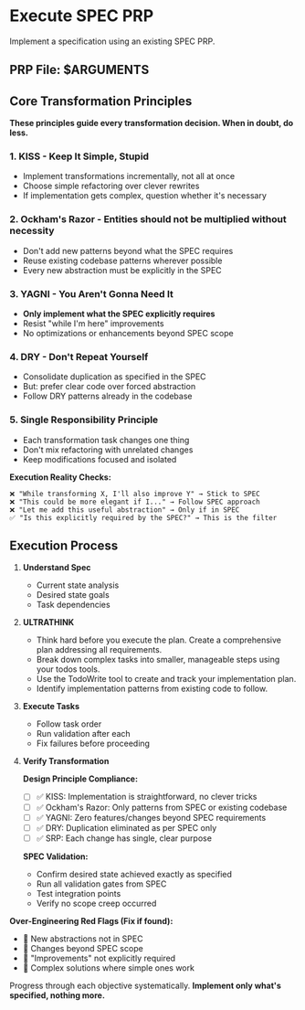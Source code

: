 # Execute SPEC PRP

Implement a specification using an existing SPEC PRP.

## PRP File: $ARGUMENTS

## Core Transformation Principles

**These principles guide every transformation decision. When in doubt, do less.**

### 1. KISS - Keep It Simple, Stupid

- Implement transformations incrementally, not all at once
- Choose simple refactoring over clever rewrites
- If implementation gets complex, question whether it's necessary

### 2. Ockham's Razor - Entities should not be multiplied without necessity

- Don't add new patterns beyond what the SPEC requires
- Reuse existing codebase patterns wherever possible
- Every new abstraction must be explicitly in the SPEC

### 3. YAGNI - You Aren't Gonna Need It

- **Only implement what the SPEC explicitly requires**
- Resist "while I'm here" improvements
- No optimizations or enhancements beyond SPEC scope

### 4. DRY - Don't Repeat Yourself

- Consolidate duplication as specified in the SPEC
- But: prefer clear code over forced abstraction
- Follow DRY patterns already in the codebase

### 5. Single Responsibility Principle

- Each transformation task changes one thing
- Don't mix refactoring with unrelated changes
- Keep modifications focused and isolated

**Execution Reality Checks:**

```
❌ "While transforming X, I'll also improve Y" → Stick to SPEC
❌ "This could be more elegant if I..." → Follow SPEC approach
❌ "Let me add this useful abstraction" → Only if in SPEC
✅ "Is this explicitly required by the SPEC?" → This is the filter
```

## Execution Process

1. **Understand Spec**
   - Current state analysis
   - Desired state goals
   - Task dependencies

2. **ULTRATHINK**
   - Think hard before you execute the plan. Create a comprehensive plan addressing all requirements.
   - Break down complex tasks into smaller, manageable steps using your todos tools.
   - Use the TodoWrite tool to create and track your implementation plan.
   - Identify implementation patterns from existing code to follow.

3. **Execute Tasks**
   - Follow task order
   - Run validation after each
   - Fix failures before proceeding

4. **Verify Transformation**

   **Design Principle Compliance:**
   - [ ] ✅ KISS: Implementation is straightforward, no clever tricks
   - [ ] ✅ Ockham's Razor: Only patterns from SPEC or existing codebase
   - [ ] ✅ YAGNI: Zero features/changes beyond SPEC requirements
   - [ ] ✅ DRY: Duplication eliminated as per SPEC only
   - [ ] ✅ SRP: Each change has single, clear purpose

   **SPEC Validation:**
   - Confirm desired state achieved exactly as specified
   - Run all validation gates from SPEC
   - Test integration points
   - Verify no scope creep occurred

**Over-Engineering Red Flags (Fix if found):**

- 🚫 New abstractions not in SPEC
- 🚫 Changes beyond SPEC scope
- 🚫 "Improvements" not explicitly required
- 🚫 Complex solutions where simple ones work

Progress through each objective systematically. **Implement only what's specified, nothing more.**

